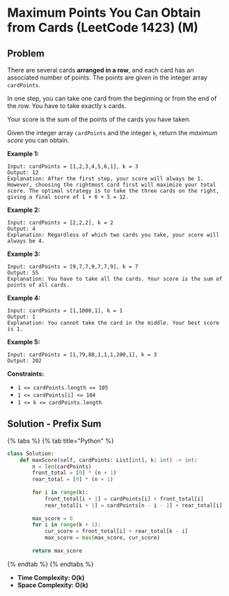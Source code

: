 # Maximum Points You Can Obtain from Cards \(LeetCode 1423\) \(M\)

## Problem

There are several cards **arranged in a row**, and each card has an associated number of points. The points are given in the integer array `cardPoints`.

In one step, you can take one card from the beginning or from the end of the row. You have to take exactly `k` cards.

Your score is the sum of the points of the cards you have taken.

Given the integer array `cardPoints` and the integer `k`, return the _maximum score_ you can obtain.

**Example 1:**

```text
Input: cardPoints = [1,2,3,4,5,6,1], k = 3
Output: 12
Explanation: After the first step, your score will always be 1. However, choosing the rightmost card first will maximize your total score. The optimal strategy is to take the three cards on the right, giving a final score of 1 + 6 + 5 = 12.
```

**Example 2:**

```text
Input: cardPoints = [2,2,2], k = 2
Output: 4
Explanation: Regardless of which two cards you take, your score will always be 4.
```

**Example 3:**

```text
Input: cardPoints = [9,7,7,9,7,7,9], k = 7
Output: 55
Explanation: You have to take all the cards. Your score is the sum of points of all cards.
```

**Example 4:**

```text
Input: cardPoints = [1,1000,1], k = 1
Output: 1
Explanation: You cannot take the card in the middle. Your best score is 1. 
```

**Example 5:**

```text
Input: cardPoints = [1,79,80,1,1,1,200,1], k = 3
Output: 202
```

**Constraints:**

* `1 <= cardPoints.length <= 105`
* `1 <= cardPoints[i] <= 104`
* `1 <= k <= cardPoints.length`

## Solution - Prefix Sum

{% tabs %}
{% tab title="Python" %}
```python
class Solution:
    def maxScore(self, cardPoints: List[int], k: int) -> int:
        n = len(cardPoints)
        front_total = [0] * (n + 1)
        rear_total = [0] * (n + 1)
        
        for i in range(k):
            front_total[i + 1] = cardPoints[i] + front_total[i]
            rear_total[i + 1] = cardPoints[n - i - 1] + rear_total[i]
        
        max_score = 0
        for i in range(k + 1):
            cur_score = front_total[i] + rear_total[k - i]
            max_score = max(max_score, cur_score)
        
        return max_score
```
{% endtab %}
{% endtabs %}

* **Time Complexity: O\(k\)**
* **Space Complexity: O\(k\)**

